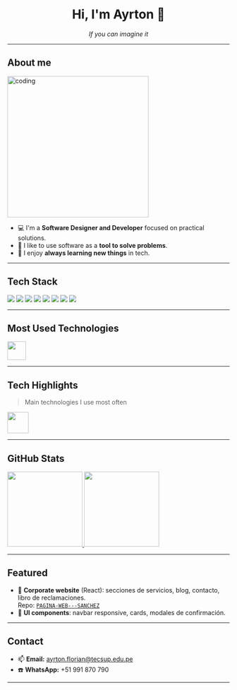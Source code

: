 <div align="center">

# Hi, I'm **Ayrton** 👋

<p>
  <em>If you can imagine it</em>
</p>

</div>

---

## About me
<img align="center" alt="coding" width="320" src="https://user-images.githubusercontent.com/73097560/115834477-dbab4500-a447-11eb-908a-139a6edaec5c.gif"/>



- 💻 I'm a **Software Designer and Developer** focused on practical solutions.  
- 🌱 I like to use software as a **tool to solve problems**.  
- 📖 I enjoy **always learning new things** in tech.  

---

## Tech Stack
<p>
  <img src="https://img.shields.io/badge/Java-ED8B00?logo=openjdk&logoColor=fff" />
  <img src="https://img.shields.io/badge/Spring_Boot-6DB33F?logo=springboot&logoColor=fff" />
  <img src="https://img.shields.io/badge/C%23-239120?logo=c-sharp&logoColor=fff" />
  <img src="https://img.shields.io/badge/Node.js-339933?logo=node.js&logoColor=fff" />
  <img src="https://img.shields.io/badge/Swift-FA7343?logo=swift&logoColor=fff" />
  <img src="https://img.shields.io/badge/React-20232A?logo=react&logoColor=61DAFB" />
  <img src="https://img.shields.io/badge/GitHub-181717?logo=github&logoColor=fff" />
  <img src="https://img.shields.io/badge/AWS-232F3E?logo=amazon-aws" />
</p>

---

## Most Used Technologies
<p align="left">
  <img src="https://skillicons.dev/icons?i=html,css,js,tailwind,php,laravel,androidstudio,angular,dart,py,mongodb,mysql,mssql,ts,linux,figma,docker,redhat&perline=9" height="42" />
</p>

---

## Tech Highlights
> Main technologies I use most often

<p align="left">
  <img src="https://skillicons.dev/icons?i=react,angular,nodejs,py,spring,js&perline=6" height="48" />
</p>

---

## GitHub Stats
<a href="https://github.com/anuraghazra/github-readme-stats">
  <img height="170" src="https://github-readme-stats.vercel.app/api?username=AYRTONFLORIAN30&show_icons=true&count_private=true" />
</a>
<a href="https://github.com/denvercoder1/github-readme-streak-stats">
  <img height="170" src="https://streak-stats.demolab.com?user=AYRTONFLORIAN30" />
</a>

---

## Featured
- 🚚 **Corporate website** (React): secciones de servicios, blog, contacto, libro de reclamaciones.  
  Repo: [`PAGINA-WEB---SANCHEZ`](https://github.com/AYRTONFLORIAN30/PAGINA-WEB---SANCHEZ)
- 🧩 **UI components**: navbar responsive, cards, modales de confirmación.

---

## Contact
- 📫 **Email:** ayrton.florian@tecsup.edu.pe
- ☎️ **WhatsApp:** +51 991 870 790

---




